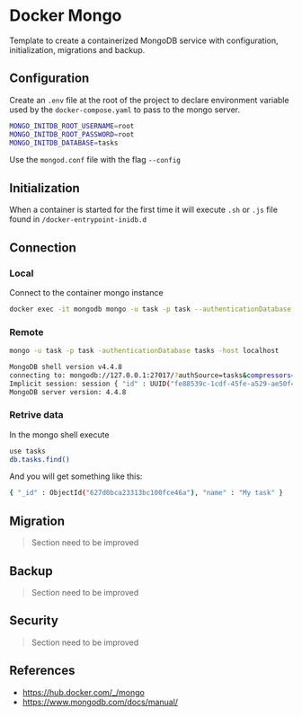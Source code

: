 # Docker Mongo

Template to create a containerized MongoDB service with configuration,
initialization, migrations and backup.

## Configuration

Create an `.env` file at the root of the project to declare environment
variable used by the `docker-compose.yaml` to pass to the mongo server.

```bash
MONGO_INITDB_ROOT_USERNAME=root
MONGO_INITDB_ROOT_PASSWORD=root
MONGO_INITDB_DATABASE=tasks
```


Use the `mongod.conf` file with the flag `--config`

## Initialization

When a container is started for the first time it will execute `.sh` or `.js`
file found in `/docker-entrypoint-inidb.d`

## Connection

### Local

Connect to the container mongo instance

```sh
docker exec -it mongodb mongo -u task -p task --authenticationDatabase tasks
```

### Remote

```bash
mongo -u task -p task -authenticationDatabase tasks -host localhost
```

```bash
MongoDB shell version v4.4.8
connecting to: mongodb://127.0.0.1:27017/?authSource=tasks&compressors=disabled&gssapiServiceName=mongodb
Implicit session: session { "id" : UUID("fe88539c-1cdf-45fe-a529-ae50f4e0e3f0") }
MongoDB server version: 4.4.8
```

### Retrive data

In the mongo shell execute

```bash
use tasks
db.tasks.find()
```

And you will get something like this:

```bash
{ "_id" : ObjectId("627d0bca23313bc100fce46a"), "name" : "My task" }
```

## Migration

> Section need to be improved

## Backup

> Section need to be improved

## Security

> Section need to be improved

## References

- <https://hub.docker.com/_/mongo>
- <https://www.mongodb.com/docs/manual/>
